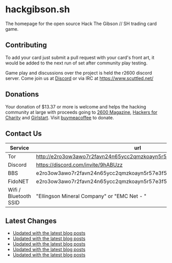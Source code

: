 # hackgibson.sh
The homepage for the open source Hack The Gibson // SH trading card game.


## Contributing

To add your card just submit a pull request with your card's front art, it would be added to the next run of set after community play testing.

Game play and discussions over the project is held the r2600 discord server. Come join us at [Discord](https://discord.com/invite/9hABUzz) or via IRC at https://www.scuttled.net/


## Donations

Your donation of $13.37 or more is welcome and helps the hacking community at large with proceeds going to [2600 Magazine](https://2600.com/), [Hackers for Charity](https://hackersforcharity.org) and [Girlstart](https://girlstart.org).  Visit [buymeacoffee](https://www.buymeacoffee.com/hackgibson.sh) to donate.


## Contact Us

Service | url
-|-
Tor | http://e2ro3ow3awo7r2favn24n65ycc2qmzkoayn5r57e3f56nvjwdcgg32ad.onion
Discord | https://discord.com/invite/9hABUzz
BBS | e2ro3ow3awo7r2favn24n65ycc2qmzkoayn5r57e3f56nvjwdcgg32ad.onion:23
FidoNET | e2ro3ow3awo7r2favn24n65ycc2qmzkoayn5r57e3f56nvjwdcgg32ad.onion:24554
Wifi / Bluetooth SSID | "Ellingson Mineral Company" or "EMC Net - <fidonet address>"

## Latest Changes
<!-- BLOG-POST-LIST:START -->
- [Updated with the latest blog posts](https://github.com/DFW2600/hackgibson.sh/commit/b81e63daca6a3d990495a58010d5e533a1470070)
- [Updated with the latest blog posts](https://github.com/DFW2600/hackgibson.sh/commit/67795a65535c35d6695cfda8fb5661bbcd6c2c5d)
- [Updated with the latest blog posts](https://github.com/DFW2600/hackgibson.sh/commit/e7344ef8fb09425d6554c7fe16f10ece0d31eb7b)
- [Updated with the latest blog posts](https://github.com/DFW2600/hackgibson.sh/commit/8a4604182eb9999aa04a386dd3a10207105f5b56)
- [Updated with the latest blog posts](https://github.com/DFW2600/hackgibson.sh/commit/369a2ef0d19211b4afd3a14857a5a6c6a182ee0b)
<!-- BLOG-POST-LIST:END -->
